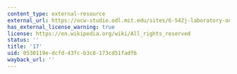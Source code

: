 ```yaml
---
content_type: external-resource
external_url: https://ocw-studio.odl.mit.edu/sites/6-542j-laboratory-on-the-physiology-acoustics-and-perception-of-speech-fall-2005/type/page/edit/10bc4420-56a8-8eaf-011f-1e0381b8f295/?q=data#lab17
has_external_license_warning: true
license: https://en.wikipedia.org/wiki/All_rights_reserved
status: ''
title: '17'
uid: 0530119e-dcfd-43fc-b3c8-173cd51fadf6
wayback_url: ''
---
```

